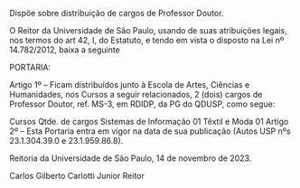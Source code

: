 Dispõe sobre distribuição de cargos de Professor Doutor.

O Reitor da Universidade de São Paulo, usando de suas atribuições legais, nos termos do art 42, I, do Estatuto, e tendo em vista o disposto na Lei nº 14.782/2012, baixa a seguinte

PORTARIA:

Artigo 1º – Ficam distribuídos junto à Escola de Artes, Ciências e Humanidades, nos Cursos a seguir relacionados, 2 (dois) cargos de Professor Doutor, ref. MS-3, em RDIDP, da PG do QDUSP, como segue:

Cursos	Qtde. de cargos
Sistemas de Informação	01
Têxtil e Moda	01
Artigo 2º – Esta Portaria entra em vigor na data de sua publicação (Autos USP nºs 23.1.304.39.0 e 23.1.959.86.8).

Reitoria da Universidade de São Paulo, 14 de novembro de 2023.

Carlos Gilberto Carlotti Junior
Reitor